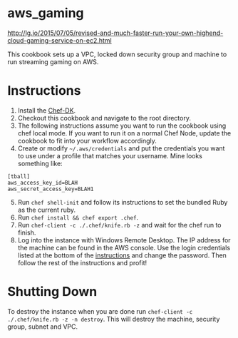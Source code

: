 # aws_gaming

http://lg.io/2015/07/05/revised-and-much-faster-run-your-own-highend-cloud-gaming-service-on-ec2.html

This cookbook sets up a VPC, locked down security group and machine to run streaming
gaming on AWS.

# Instructions

1. Install the [Chef-DK](https://downloads.chef.io/chef-dk/).
2. Checkout this cookbook and navigate to the root directory.
3. The following instructions assume you want to run the cookbook using chef local mode.  If you want to run it on a normal Chef Node, update the cookbook to fit into your workflow accordingly.
4. Create or modify `~/.aws/credentials` and put the credentials you want to use under a profile that matches your username.  Mine looks something like:
```
[tball]
aws_access_key_id=BLAH
aws_secret_access_key=BLAH1
```
5. Run `chef shell-init` and follow its instructions to set the bundled Ruby as the current ruby.
6. Run `chef install && chef export .chef`.
7. Run `chef-client -c ./.chef/knife.rb -z` and wait for the chef run to finish.
8. Log into the instance with Windows Remote Desktop.  The IP address for the machine can be found in the AWS console.  Use the login credentials listed at the bottom of the [instructions](http://lg.io/2015/07/05/revised-and-much-faster-run-your-own-highend-cloud-gaming-service-on-ec2.html) and change the password.  Then follow the rest of the instructions and profit!

# Shutting Down

To destroy the instance when you are done run `chef-client -c ./.chef/knife.rb -z -n destroy`.  This will destroy the machine, security group, subnet and VPC.
